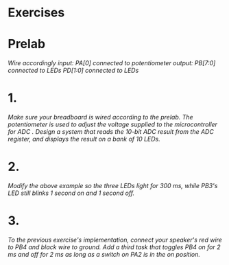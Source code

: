 # Exercises

# Prelab
*Wire accordingly 
input: PA[0] connected to potentiometer
output:	PB[7:0] connected to LEDs
        PD[1:0] connected to LEDs*

# 1. 
*Make sure your breadboard is wired according to the prelab. The potentiometer is used to adjust the voltage supplied to the microcontroller for ADC . Design a system that reads the 10-bit ADC result from the ADC register, and displays the result on a bank of 10 LEDs.*

# 2. 
*Modify the above example so the three LEDs light for 300 ms, while PB3's LED still blinks 1 second on and 1 second off.*

# 3. 
*To the previous exercise's implementation, connect your speaker's red wire to PB4 and black wire to ground. Add a third task that toggles PB4 on for 2 ms and off for 2 ms as long as a switch on PA2 is in the on position.*
 
